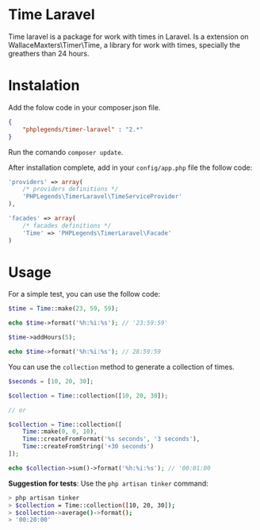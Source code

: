 # Time Laravel


Time laravel is a package for work with times in Laravel. Is a extension on WallaceMaxters\Timer\Time, a library for work with times, specially the greathers than 24 hours.


# Instalation

Add the folow code in your composer.json file.

```json
{
    "phplegends/timer-laravel" : "2.*"
}
```

Run the comando `composer update`.


After installation complete, add in your `config/app.php` file the follow code:

```php
'providers' => array(
    /* providers definitions */
    'PHPLegends\TimerLaravel\TimeServiceProvider'
),

'facades' => array(
    /* facades definitions */
    'Time' => 'PHPLegends\TimerLaravel\Facade'
)
```

# Usage

For a simple test, you can use the follow code:

```php
$time = Time::make(23, 59, 59);

echo $time->format('%h:%i:%s'); // '23:59:59'

$time->addHours(5);

echo $time->format('%h:%i:%s'); // 28:59:59
```


You can use the `collection` method to generate a collection of times.


```php
$seconds = [10, 20, 30];

$collection = Time::collection([10, 20, 30]);

// or

$collection = Time::collection([
    Time::make(0, 0, 10),
    Time::createFromFormat('%s seconds', '3 seconds'),
    Time::createFromString('+30 seconds')
]);

echo $collection->sum()->format('%h:%i:%s'); // '00:01:00
```



**Suggestion for tests**: Use the `php artisan tinker` command:

```bash
> php artisan tinker
> $collection = Time::collection([10, 20, 30]);
> $collection->average()->format();
> '00:20:00'

```
